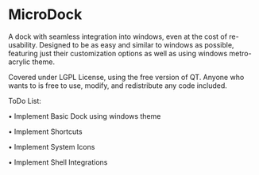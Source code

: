 # MicroDock
A dock with seamless integration into windows, even at the cost of re-usability. Designed to be as easy and similar to windows as possible, featuring just their customization options as well as using windows metro-acrylic theme.

Covered under LGPL License, using the free version of QT. Anyone who wants to is free to use, modify, and redistribute any code included.

ToDo List:

• Implement Basic Dock using windows theme

• Implement Shortcuts

• Implement System Icons

• Implement Shell Integrations

